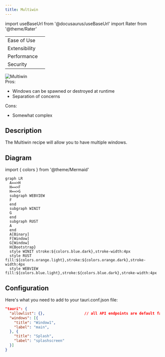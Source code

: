 ```yaml
---
title: Multiwin
---
```


import useBaseUrl from '@docusaurus/useBaseUrl'
import Rater from '@theme/Rater'

<div className="row">
  <div className="col col--4">
    <table>
      <tr>
        <td>Ease of Use</td>
        <td><Rater value="4"/></td>
      </tr>
      <tr>
        <td>Extensibility</td>
        <td><Rater value="4"/></td>
      </tr>
      <tr>
        <td>Performance</td>
        <td><Rater value="3"/></td>
      </tr>
      <tr>
        <td>Security</td>
        <td><Rater value="5"/></td>
      </tr>
    </table>
  </div>
  <div className="col col--4 pattern-logo">
    <img src={useBaseUrl('img/recipes/Multiwin.svg')} alt="Multiwin" />
  </div>
  <div className="col col--4">
    Pros:
    <ul>
      <li>Windows can be spawned or destroyed at runtime</li>
      <li>Separation of concerns</li>
    </ul>
    Cons:
    <ul>
      <li>Somewhat complex</li>
    </ul>
  </div>
</div>

## Description

The Multiwin recipe will allow you to have multiple windows.

## Diagram

import { colors } from '@theme/Mermaid'

```mermaid
graph LR
  A==>H
  H==>F
  H==>G
  subgraph WEBVIEW
  F
  end
  subgraph WINIT
  G
  end
  subgraph RUST
  A
  end
  A[Binary]
  F[Window]
  G[Window]
  H{Bootstrap}
  style WINIT stroke:${colors.blue.dark},stroke-width:4px
  style RUST fill:${colors.orange.light},stroke:${colors.orange.dark},stroke-width:4px
  style WEBVIEW fill:${colors.blue.light},stroke:${colors.blue.dark},stroke-width:4px
```

## Configuration

Here's what you need to add to your tauri.conf.json file:

```json
"tauri": {
  "allowlist": {},                  // all API endpoints are default false
  "windows": [{
    "title": "Window1",
    "label": "main",
  }, {
    "title": "Splash",
    "label": "splashscreen"
  }]
}

```
